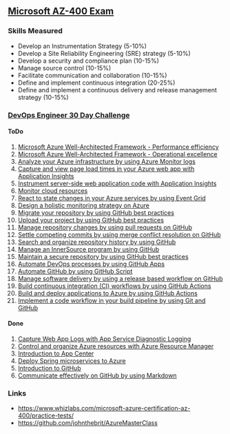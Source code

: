 ## [Microsoft AZ-400 Exam](https://docs.microsoft.com/en-us/learn/certifications/exams/az-400)
### Skills Measured
- Develop an Instrumentation Strategy (5-10%)
- Develop a Site Reliability Engineering (SRE) strategy (5-10%)
- Develop a security and compliance plan (10-15%)
- Manage source control (10-15%)
- Facilitate communication and collaboration (10-15%)
- Define and implement continuous integration (20-25%)
- Define and implement a continuous delivery and release management strategy (10-15%)
### [DevOps Engineer 30 Day Challenge](https://docs.microsoft.com/en-nz/users/cloudskillschallenge/collections/67pku71drej4?WT.mc_id=cloudskillschallenge_8351edfe-a67a-46d4-81cd-6439844b72ac)
#### ToDo
1. [Microsoft Azure Well-Architected Framework - Performance efficiency](./TODO.md)
1. [Microsoft Azure Well-Architected Framework - Operational excellence](./TODO.md)
1. [Analyze your Azure infrastructure by using Azure Monitor logs](./TODO.md)
1. [Capture and view page load times in your Azure web app with Application Insights](./TODO.md)
1. [Instrument server-side web application code with Application Insights](./TODO.md)
1. [Monitor cloud resources](./TODO.md)
1. [React to state changes in your Azure services by using Event Grid](./TODO.md)
1. [Design a holistic monitoring strategy on Azure](./TODO.md)
1. [Migrate your repository by using GitHub best practices](./TODO.md)
1. [Upload your project by using GitHub best practices](./TODO.md)
1. [Manage repository changes by using pull requests on GitHub](./TODO.md)
1. [Settle competing commits by using merge conflict resolution on GitHub](./TODO.md)
1. [Search and organize repository history by using GitHub](./TODO.md)
1. [Manage an InnerSource program by using GitHub](./TODO.md)
1. [Maintain a secure repository by using GitHub best practices](./TODO.md)
1. [Automate DevOps processes by using GitHub Apps](./TODO.md)
1. [Automate GitHub by using GitHub Script](./TODO.md)
1. [Manage software delivery by using a release based workflow on GitHub](./TODO.md)
1. [Build continuous integration (CI) workflows by using GitHub Actions](./TODO.md)
1. [Build and deploy applications to Azure by using GitHub Actions](./TODO.md)
1. [Implement a code workflow in your build pipeline by using Git and GitHub](./TODO.md)
#### Done
1. [Capture Web App Logs with App Service Diagnostic Logging](./AppServiceDiagnosticLogging.md)
1. [Control and organize Azure resources with Azure Resource Manager](./AzureResourceManager.md)
1. [Introduction to App Center](./AppCenter.md)
1. [Deploy Spring microservices to Azure](./Spring.md)
1. [Introduction to GitHub](./TODO.md)
1. [Communicate effectively on GitHub by using Markdown](./Markdown.md)

### Links
- https://www.whizlabs.com/microsoft-azure-certification-az-400/practice-tests/
- https://github.com/johnthebrit/AzureMasterClass